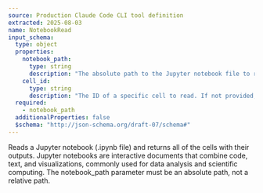 ```yaml
---
source: Production Claude Code CLI tool definition
extracted: 2025-08-03
name: NotebookRead
input_schema:
  type: object
  properties:
    notebook_path:
      type: string
      description: "The absolute path to the Jupyter notebook file to read (must be absolute, not relative)"
    cell_id:
      type: string
      description: "The ID of a specific cell to read. If not provided, all cells will be read."
  required:
    - notebook_path
  additionalProperties: false
  $schema: "http://json-schema.org/draft-07/schema#"
---
```


Reads a Jupyter notebook (.ipynb file) and returns all of the cells with their outputs. Jupyter notebooks are interactive documents that combine code, text, and visualizations, commonly used for data analysis and scientific computing. The notebook_path parameter must be an absolute path, not a relative path.
